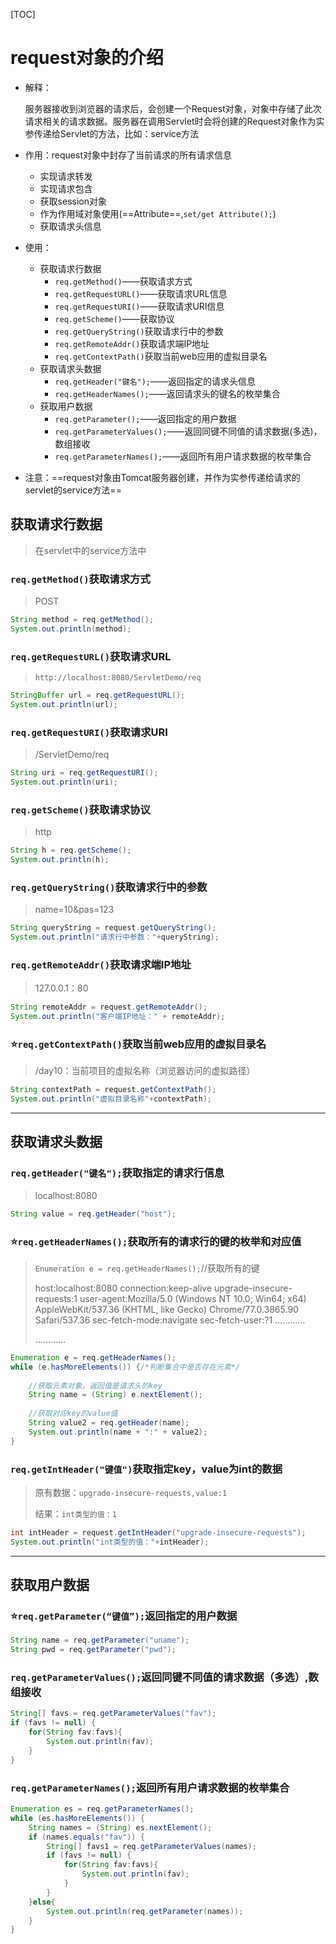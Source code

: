 [TOC]

# request对象的介绍

- 解释：

  服务器接收到浏览器的请求后，会创建一个Request对象，对象中存储了此次请求相关的请求数据。服务器在调用Servlet时会将创建的Request对象作为实参传递给Servlet的方法，比如：service方法

- 作用：request对象中封存了当前请求的所有请求信息

  - 实现请求转发
  - 实现请求包含
  - 获取session对象
  - 作为作用域对象使用(==Attribute==,`set/get Attribute();`)
  - 获取请求头信息

- 使用：

  - 获取请求行数据
    - `req.getMethod()`——获取请求方式
    - `req.getRequestURL()`——获取请求URL信息
    - `req.getRequestURI()`——获取请求URI信息
    - `req.getScheme()`——获取协议
    - `req.getQueryString()`获取请求行中的参数
    - `req.getRemoteAddr()`获取请求端IP地址
    - `req.getContextPath()`获取当前web应用的虚拟目录名
  - 获取请求头数据
    - `req.getHeader("键名");`——返回指定的请求头信息
    - `req.getHeaderNames();`——返回请求头的键名的枚举集合
  - 获取用户数据
    - `req.getParameter();`——返回指定的用户数据
    - `req.getParameterValues();`——返回同键不同值的请求数据(多选)，数组接收
    - `req.getParameterNames();`——返回所有用户请求数据的枚举集合

- 注意：==request对象由Tomcat服务器创建，并作为实参传递给请求的servlet的service方法==

## 获取请求行数据

> 在servlet中的service方法中

### `req.getMethod()`获取请求方式

> POST

```java
String method = req.getMethod();
System.out.println(method);
```

### `req.getRequestURL()`获取请求URL

> `http://localhost:8080/ServletDemo/req`

```java
StringBuffer url = req.getRequestURL();
System.out.println(url);
```

### `req.getRequestURI()`获取请求URI

> /ServletDemo/req

```java
String uri = req.getRequestURI();
System.out.println(uri);
```

### `req.getScheme()`获取请求协议

> http

```java
String h = req.getScheme();
System.out.println(h);
```

### `req.getQueryString()`获取请求行中的参数

> name=10&pas=123

```java
String queryString = request.getQueryString();
System.out.println("请求行中参数："+queryString);
```

### `req.getRemoteAddr()`获取请求端IP地址

> 127.0.0.1：80

```java
String remoteAddr = request.getRemoteAddr();
System.out.println("客户端IP地址：" + remoteAddr);
```

### ⭐`req.getContextPath()`获取当前web应用的虚拟目录名

> /day10：当前项目的虚拟名称（浏览器访问的虚拟路径）

```java
String contextPath = request.getContextPath();
System.out.println("虚拟目录名称"+contextPath);
```



------



## 获取请求头数据

### `req.getHeader("键名");`获取指定的请求行信息

> localhost:8080

```java
String value = req.getHeader("host");
```

### ⭐`req.getHeaderNames();`获取所有的请求行的键的枚举和对应值

>  `Enumeration e = req.getHeaderNames();`//获取所有的键
>
> host:localhost:8080
> connection:keep-alive
> upgrade-insecure-requests:1
> user-agent:Mozilla/5.0 (Windows NT 10.0; Win64; x64) AppleWebKit/537.36 (KHTML, like Gecko) Chrome/77.0.3865.90 Safari/537.36
> sec-fetch-mode:navigate
> sec-fetch-user:?1
> …………
>
> …………

```java
Enumeration e = req.getHeaderNames();
while (e.hasMoreElements()) {/*判断集合中是否存在元素*/
    
    //获取元素对象，返回值是请求头的key
    String name = (String) e.nextElement();
    
    //获取对应key的value值
    String value2 = req.getHeader(name);
    System.out.println(name + ":" + value2);
}
```



### `req.getIntHeader("键值")`获取指定key，value为int的数据

> 原有数据：`upgrade-insecure-requests,value:1`
>
> 结果：`int类型的值：1`

```java
int intHeader = request.getIntHeader("upgrade-insecure-requests");
System.out.println("int类型的值："+intHeader);
```







------



## 获取用户数据

### ⭐`req.getParameter(“键值”);`返回指定的用户数据

```java
String name = req.getParameter("uname");
String pwd = req.getParameter("pwd");
```

### `req.getParameterValues();`返回同键不同值的请求数据（多选）,数组接收

```java
String[] favs = req.getParameterValues("fav");
if (favs != null) {
    for(String fav:favs){
        System.out.println(fav);
    }
}
```

### `req.getParameterNames();`返回所有用户请求数据的枚举集合

```java
Enumeration es = req.getParameterNames();
while (es.hasMoreElements()) {
    String names = (String) es.nextElement();
    if (names.equals("fav")) {
        String[] favs1 = req.getParameterValues(names);
        if (favs != null) {
            for(String fav:favs){
                System.out.println(fav);
            }
        }
    }else{
        System.out.println(req.getParameter(names));
    }
}
```

